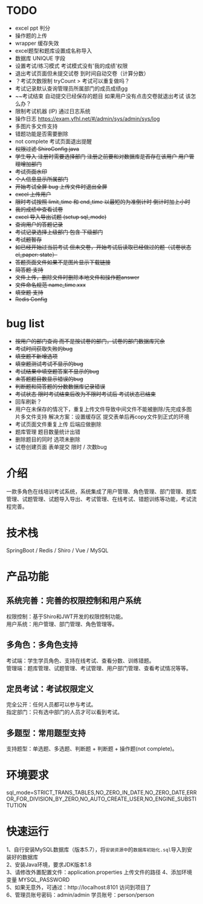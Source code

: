 
# TODO
* excel ppt 判分
* 操作题的上传
* wrapper 缓存失效
* excel题型和题库设置成名称导入
* 数据库 UNIQUE 字段
* 设置考试/练习模式 考试模式没有'我的成绩'权限
* 退出考试页面但未提交试卷 到时间自动交卷（计算分数）
* ？考试次数限制 tryCount >  考试可以重复做吗？
* 考试记录默认查询管理员所属部门的成员成绩gg
* ~~考试结束 自动提交已经保存的题目 如果用户没有点击交卷就退出考试 该怎么办？
* 限制考试机器 (IP) 通过日志系统
* 操作日志 https://exam.yfhl.net/#/admin/sys/admin/sys/log
* 多图片多文件支持
* 错题功能是否需要删除
* not complete 考试页面退出提醒
* ~~权限过滤 ShiroConfig.java~~
* ~~学生导入 注册时需要选择部门 注册之前要和对数据库是否存在该用户 用户管理增加部门~~
* ~~考试页面水印~~
* ~~个人信息显示所属部门~~
* ~~开始考试全屏 bug 上传文件时退出全屏~~
* ~~excel 上传用户~~
* ~~限时考试按照 limit_time 和 end_time 以最短的为准倒计时 倒计时加上小时~~
* ~~我的成绩中查看试卷~~
* ~~excel 导入导出试题 (setup sql_mode)~~
* ~~查询用户的答题记录~~
* ~~考试记录选择上级部门 包含 下级部门~~
* ~~考试题暂存~~
* ~~如已经开始过当前考试 但未交卷，开始考试后读取已经做过的题（试卷状态 el_paper: state）~~
* ~~答题页面文件如果不是图片显示下载链接~~
* ~~简答题 支持~~
* ~~文件上传，删除文件时删除本地文件和操作题answer~~
* ~~文件命名规范  name_time.xxx~~
* ~~填空题 支持~~
* ~~Redis Config~~

# bug list
* ~~按用户的部门查询 而不是按试卷的部门，试卷的部门数据库冗余~~
* ~~考试时间获取失败的bug~~
* ~~填空题不新增选项~~
* ~~填空题测试考试不显示的bug~~
* ~~考试结果中填空题答案不显示的bug~~
* ~~未答题题目数显示错误的bug~~
* ~~判断题和简答题的分数数据库记录错误~~
* ~~考试状态 限时考试结束后改为不限时考试后 考试状态已结束~~
* 回车刷新？
* 用户在未保存的情况下，重复上传文件导致中间文件不能被删除/先完成多图片多文件支持
  解决方案：设置缓存区 提交表单后再copy文件到正式的环境
* 考试页面文件重复上传 后端应做删除
* 题库管理 题目数量统计出错 
* 删除题目的同时 选项未删除
* 试卷创建页面 表单提交 限时 / 次数bug

# 介绍
一款多角色在线培训考试系统，系统集成了用户管理、角色管理、部门管理、题库管理、试题管理、试题导入导出、考试管理、在线考试、错题训练等功能，考试流程完善。

# 技术栈
SpringBoot / Redis / Shiro / Vue / MySQL

# 产品功能

## 系统完善：完善的权限控制和用户系统
权限控制：基于Shiro和JWT开发的权限控制功能。    
用户系统：用户管理、部门管理、角色管理等。    

## 多角色：多角色支持    
考试端：学生学员角色、支持在线考试、查看分数、训练错题。    
管理端：题库管理、试题管理、考试管理、用户部门管理、查看考试情况等等。    

## 定员考试：考试权限定义    
完全公开：任何人员都可以参与考试。    
指定部门：只有选中部门的人员才可以看到考试。    

## 多题型：常用题型支持    
支持题型：单选题、多选题、判断题 + 判断题 + 操作题(not complete)。    

# 环境要求
sql_mode=STRICT_TRANS_TABLES,NO_ZERO_IN_DATE,NO_ZERO_DATE,ERROR_FOR_DIVISION_BY_ZERO,NO_AUTO_CREATE_USER,NO_ENGINE_SUBSTITUTION

# 快速运行
1、自行安装MySQL数据库（版本5.7），将`安装资源中`的`数据库初始化.sql`导入到安装好的数据库    
2、安装Java环境，要求JDK版本1.8   
3、请修改外置配置文件：application.properties 上传文件的路径
4、添加环境变量 MYSQL_PASSWORD  
5、如果无意外，可通过：http://localhost:8101 访问到项目了    
6、管理员账号密码：admin/admin 学员账号：person/person